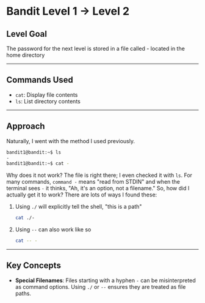 # Bandit Level 1 → Level 2

## Level Goal

The password for the next level is stored in a file called - located in the home directory

***

## Commands Used

- `cat`: Display file contents
- `ls`: List directory contents

***

## Approach

Naturally, I went with the method I used previously.
```bash
bandit1@bandit:~$ ls
-
bandit1@bandit:~$ cat -
```
Why does it not work? The file is right there; I even checked it with `ls`.
For many commands, `command -` means "read from STDIN" and when the terminal sees `-` it thinks, "Ah, it's an option, not a filename."
So, how did I actually get it to work? There are lots of ways I found these:

1. Using `./` will explicitly tell the shell, "this is a path" 
    ```bash 
    cat ./-
    ```
2. Using `--` can also work like so
    ```bash
    cat -- -
    ```

***

## Key Concepts

- **Special Filenames**: Files starting with a hyphen `-` can be misinterpreted as command options. Using `./` or `--` ensures they are treated as file paths.
